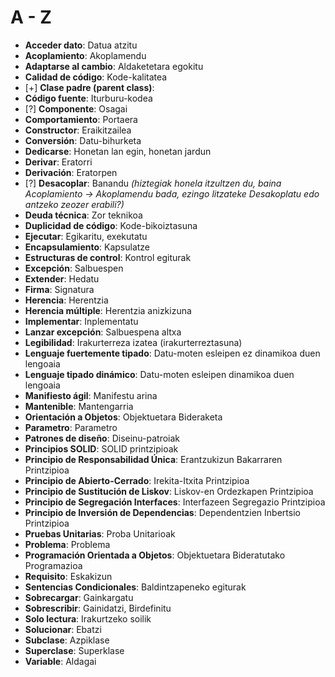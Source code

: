 # A - Z

* **Acceder dato**: Datua atzitu
* **Acoplamiento**: Akoplamendu
* **Adaptarse al cambio**: Aldaketetara egokitu
* **Calidad de código**: Kode-kalitatea
* [+] **Clase padre (parent class)**:
* **Código fuente**: Iturburu-kodea
* [?] **Componente**: Osagai
* **Comportamiento**: Portaera
* **Constructor**: Eraikitzailea
* **Conversión**: Datu-bihurketa
* **Dedicarse**: Honetan lan egin, honetan jardun
* **Derivar**: Eratorri
* **Derivación**: Eratorpen
* [?] **Desacoplar**: Banandu *(hiztegiak honela itzultzen du, baina Acoplamiento -> Akoplamendu bada, ezingo litzateke Desakoplatu edo antzeko zeozer erabili?)* 
* **Deuda técnica**: Zor teknikoa
* **Duplicidad de código**: Kode-bikoiztasuna
* **Ejecutar**: Egikaritu, exekutatu
* **Encapsulamiento**: Kapsulatze
* **Estructuras de control**: Kontrol egiturak
* **Excepción**: Salbuespen
* **Extender**: Hedatu
* **Firma**: Signatura
* **Herencia**: Herentzia
* **Herencia múltiple**: Herentzia anizkizuna
* **Implementar**: Inplementatu
* **Lanzar excepción**: Salbuespena altxa
* **Legibilidad**: Irakurterreza izatea (irakurterreztasuna)
* **Lenguaje fuertemente tipado**: Datu-moten esleipen ez dinamikoa duen lengoaia
* **Lenguaje tipado dinámico**: Datu-moten esleipen dinamikoa duen lengoaia
* **Manifiesto ágil**: Manifestu arina
* **Mantenible**: Mantengarria
* **Orientación a Objetos**: Objektuetara Bideraketa
* **Parametro**: Parametro
* **Patrones de diseño**: Diseinu-patroiak
* **Principios SOLID**: SOLID printzipioak
* **Principio de Responsabilidad Única**: Erantzukizun Bakarraren Printzipioa
* **Principio de Abierto-Cerrado**: Irekita-Itxita Printzipioa
* **Principio de Sustitución de Liskov**: Liskov-en Ordezkapen Printzipioa
* **Principio de Segregación Interfaces**: Interfazeen Segregazio Printzipioa
* **Principio de Inversión de Dependencias**: Dependentzien Inbertsio Printzipioa  
* **Pruebas Unitarias**: Proba Unitarioak
* **Problema**: Problema
* **Programación Orientada a Objetos**: Objektuetara Bideratutako Programazioa
* **Requisito**: Eskakizun
* **Sentencias Condicionales**: Baldintzapeneko egiturak
* **Sobrecargar**: Gainkargatu
* **Sobrescribir**: Gainidatzi, Birdefinitu
* **Solo lectura**: Irakurtzeko soilik
* **Solucionar**: Ebatzi
* **Subclase**: Azpiklase
* **Superclase**: Superklase
* **Variable**: Aldagai

